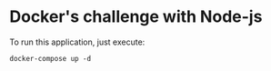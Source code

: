 # Docker's challenge with Node-js
To run this application, just execute:

```
docker-compose up -d
```

